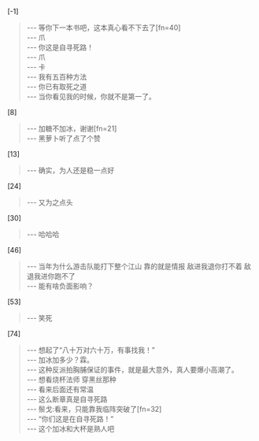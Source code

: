 
[-1] 
>--- 等你下一本书吧，这本真心看不下去了[fn=40]<br>
>--- 爪<br>
>--- 你这是自寻死路！<br>
>--- 爪<br>
>--- 卡<br>
>--- 我有五百种方法<br>
>--- 你已有取死之道<br>
>--- 当你看见我的时候，你就不是第一了。<br>

[8] 
>--- 加糖不加冰，谢谢[fn=21]<br>
>--- 黑萝卜听了点了个赞<br>

[13] 
>--- 确实，为人还是稳一点好<br>

[24] 
>--- 又为之点头<br>

[30] 
>--- 哈哈哈<br>

[46] 
>--- 当年为什么游击队能打下整个江山 靠的就是情报 敌进我退你打不着 敌退我进你跑不了<br>
>--- 能有啥负面影响？<br>

[53] 
>--- 笑死<br>

[74] 
>--- 想起了“八十万对六十万，有事找我！”<br>
>--- 加冰加多少？霖。<br>
>--- 这种反派拍胸脯保证的事件，就是最大意外，真人要爆小高潮了。<br>
>--- 想看烧杯法师 穿黑丝那种<br>
>--- 看来后面还有常温<br>
>--- 这么断章真是自寻死路<br>
>--- 鬃戈:看来，只能靠我临阵突破了[fn=32]<br>
>--- “你们这是在自寻死路！”<br>
>--- 这个加冰和大杯是熟人吧<br>
